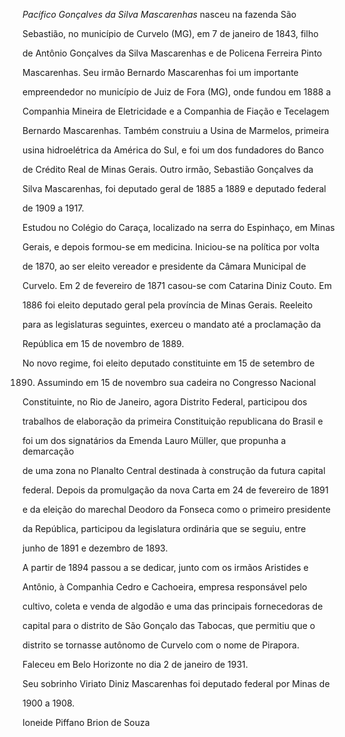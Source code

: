 

*Pacífico Gonçalves da Silva Mascarenhas* nasceu na fazenda São

Sebastião, no município de Curvelo (MG), em 7 de janeiro de 1843, filho

de Antônio Gonçalves da Silva Mascarenhas e de Policena Ferreira Pinto

Mascarenhas. Seu irmão Bernardo Mascarenhas foi um importante

empreendedor no município de Juiz de Fora (MG), onde fundou em 1888 a

Companhia Mineira de Eletricidade e a Companhia de Fiação e Tecelagem

Bernardo Mascarenhas. Também construiu a Usina de Marmelos, primeira

usina hidroelétrica da América do Sul, e foi um dos fundadores do Banco

de Crédito Real de Minas Gerais. Outro irmão, Sebastião Gonçalves da

Silva Mascarenhas, foi deputado geral de 1885 a 1889 e deputado federal

de 1909 a 1917.



Estudou no Colégio do Caraça, localizado na serra do Espinhaço, em Minas

Gerais, e depois formou-se em medicina. Iniciou-se na política por volta

de 1870, ao ser eleito vereador e presidente da Câmara Municipal de

Curvelo. Em 2 de fevereiro de 1871 casou-se com Catarina Diniz Couto. Em

1886 foi eleito deputado geral pela província de Minas Gerais. Reeleito

para as legislaturas seguintes, exerceu o mandato até a proclamação da

República em 15 de novembro de 1889.



No novo regime, foi eleito deputado constituinte em 15 de setembro de

1890. Assumindo em 15 de novembro sua cadeira no Congresso Nacional

Constituinte, no Rio de Janeiro, agora Distrito Federal, participou dos

trabalhos de elaboração da primeira Constituição republicana do Brasil e

foi um dos signatários da Emenda Lauro Müller, que propunha a demarcação

de uma zona no Planalto Central destinada à construção da futura capital

federal. Depois da promulgação da nova Carta em 24 de fevereiro de 1891

e da eleição do marechal Deodoro da Fonseca como o primeiro presidente

da República, participou da legislatura ordinária que se seguiu, entre

junho de 1891 e dezembro de 1893.



A partir de 1894 passou a se dedicar, junto com os irmãos Aristides e

Antônio, à Companhia Cedro e Cachoeira, empresa responsável pelo

cultivo, coleta e venda de algodão e uma das principais fornecedoras de

capital para o distrito de São Gonçalo das Tabocas, que permitiu que o

distrito se tornasse autônomo de Curvelo com o nome de Pirapora.



Faleceu em Belo Horizonte no dia 2 de janeiro de 1931.



Seu sobrinho Viriato Diniz Mascarenhas foi deputado federal por Minas de

1900 a 1908.



Ioneide Piffano Brion de Souza



